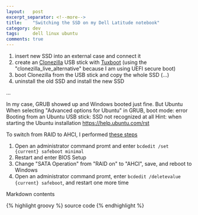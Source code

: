 ```yaml
---
layout:   post
excerpt_separator: <!--more-->
title:    "Switching the SSD on my Dell Latitude notebook"
category: dev
tags:     dell linux ubuntu
comments: true
---
```


1. insert new SSD into an external case and connect it
2. create an [Clonezilla](https://clonezilla.org/clonezilla-live.php) USB stick with [Tuxboot](https://tuxboot.org/) (using the "clonezilla_live_alternative" because I am using UEFI secure boot) 
3. boot Clonezilla from the USB stick and copy the whole SSD (...)
4. uninstall the old SSD and install the new SSD

...

In my case, GRUB showed up and Windows booted just fine. But Ubuntu 
When selecting "Advanced options for Ubuntu" in GRUB, boot mode: error
Booting from an Ubuntu USB stick: SSD not recognized at all
Hint: when starting the Ubuntu installation https://help.ubuntu.com/rst

To switch from RAID to AHCI, I performed [these steps](https://support.thinkcritical.com/kb/articles/switch-windows-10-from-raid-ide-to-ahci) 

   1. Open an administrator command promt and enter `bcdedit /set {current} safeboot minimal`
   2. Restart and enter BIOS Setup
   3. Change "SATA Operation" from "RAID on" to "AHCI", save, and reboot to Windows
   4. Open an administrator command promt, enter `bcdedit /deletevalue {current} safeboot`, and restart one more time




Markdown contents

{% highlight groovy %}
source code
{% endhighlight %}
